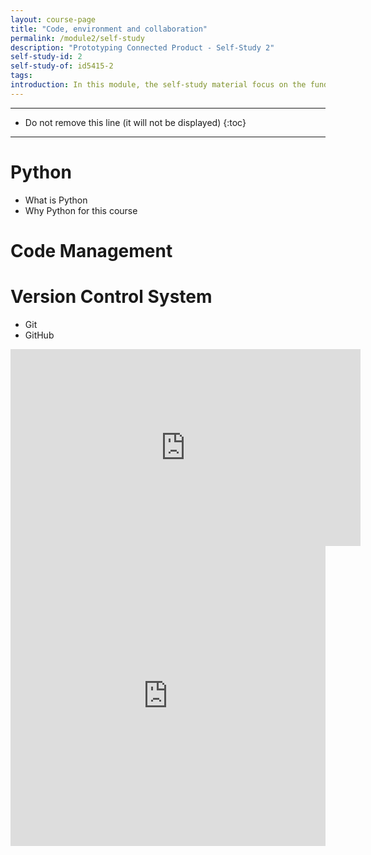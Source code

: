 ```yaml
---
layout: course-page
title: "Code, environment and collaboration"
permalink: /module2/self-study
description: "Prototyping Connected Product - Self-Study 2"
self-study-id: 2
self-study-of: id5415-2
tags:
introduction: In this module, the self-study material focus on the fundamentals of programming. While this course is not a programming course, we will explore the necessary basics to get started such as state and code management. We will motivate the chice of Python for this course, and introduce a few specifics to Python. Finally, we will introduce the concept of version control system and code library, necessary step to use code from others and collaborate.
---
```


---

* Do not remove this line (it will not be displayed)
{:toc}

---


# Python

* What is Python
* Why Python for this course

# Code Management

# Version Control System

* Git
* GitHub

<iframe width="560" height="315" src="https://www.youtube.com/embed/w3jLJU7DT5E" frameborder="0" allow="accelerometer; autoplay; encrypted-media; gyroscope; picture-in-picture" allowfullscreen></iframe>


<iframe width="640px" height= "480px" src= "https://forms.office.com/Pages/ResponsePage.aspx?id=DQSIkWdsW0yxEjajBLZtrQAAAAAAAAAAAANAASYlx1BUQ1FONlhLVUVTUzlOQlczOUFMR1pJQlVERy4u&embed=true" frameborder= "0" marginwidth= "0" marginheight= "0" style= "border: none; max-width:100%; max-height:100vh" allowfullscreen webkitallowfullscreen mozallowfullscreen msallowfullscreen> </iframe>
